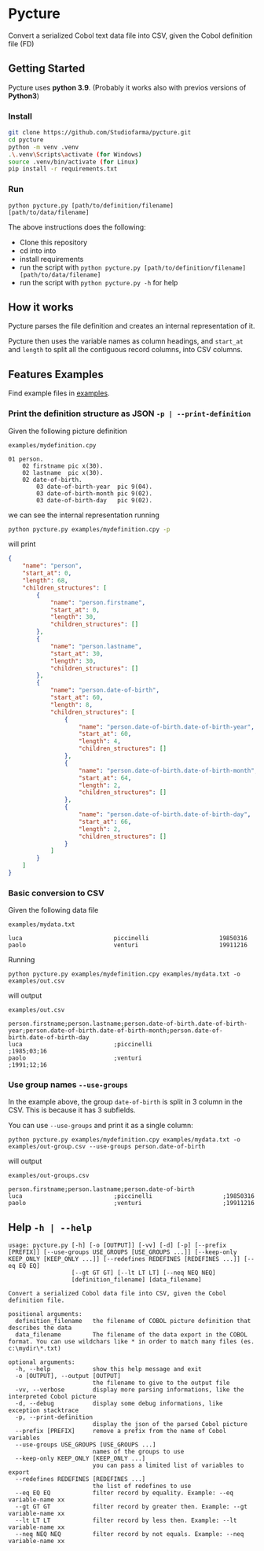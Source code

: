 # Pycture
Convert a serialized Cobol text data file into CSV, given the Cobol definition file (FD)

## Getting Started

Pycture uses **python 3.9**. (Probably it works also with previos versions of **Python3**)

### Install
```sh
git clone https://github.com/Studiofarma/pycture.git
cd pycture
python -m venv .venv
.\.venv\Scripts\activate (for Windows)
source .venv/bin/activate (for Linux)
pip install -r requirements.txt
```
### Run
```
python pycture.py [path/to/definition/filename] [path/to/data/filename]
```

The above instructions does the following:
 - Clone this repository
 - cd into into
 - install requirements
 - run the script with `python pycture.py [path/to/definition/filename] [path/to/data/filename]`
 - run the script with `python pycture.py -h` for help

## How it works

Pycture parses the file definition and creates an internal representation of it. 

Pycture then uses the variable names as column headings, and `start_at` and `length` to split all the contiguous record columns, into CSV columns.

## Features Examples

Find example files in [examples](examples).

### Print the definition structure as JSON `-p | --print-definition`

Given the following picture definition

`examples/mydefinition.cpy`

```Cobol
01 person.
    02 firstname pic x(30).
    02 lastname  pic x(30).
    02 date-of-birth.
        03 date-of-birth-year  pic 9(04).
        03 date-of-birth-month pic 9(02).
        03 date-of-birth-day   pic 9(02).
```

we can see the internal representation running 

```sh
python pycture.py examples/mydefinition.cpy -p
```

will print

```json
{
    "name": "person",
    "start_at": 0,
    "length": 68,
    "children_structures": [
        {
            "name": "person.firstname",
            "start_at": 0,
            "length": 30,
            "children_structures": []
        },
        {
            "name": "person.lastname",
            "start_at": 30,
            "length": 30,
            "children_structures": []
        },
        {
            "name": "person.date-of-birth",
            "start_at": 60,
            "length": 8,
            "children_structures": [
                {
                    "name": "person.date-of-birth.date-of-birth-year",
                    "start_at": 60,
                    "length": 4,
                    "children_structures": []
                },
                {
                    "name": "person.date-of-birth.date-of-birth-month",
                    "start_at": 64,
                    "length": 2,
                    "children_structures": []
                },
                {
                    "name": "person.date-of-birth.date-of-birth-day",
                    "start_at": 66,
                    "length": 2,
                    "children_structures": []
                }
            ]
        }
    ]
}

```

### Basic conversion to CSV

Given the following data file

`examples/mydata.txt`

```
luca                          piccinelli                    19850316
paolo                         venturi                       19911216
```

Running

```
python pycture.py examples/mydefinition.cpy examples/mydata.txt -o examples/out.csv
```

will output

`examples/out.csv`

```csv
person.firstname;person.lastname;person.date-of-birth.date-of-birth-year;person.date-of-birth.date-of-birth-month;person.date-of-birth.date-of-birth-day
luca                          ;piccinelli                    ;1985;03;16
paolo                         ;venturi                       ;1991;12;16
```

### Use group names `--use-groups`

In the example above, the group `date-of-birth` is split in 3 column in the CSV. This is because it has 3 subfields.

You can use `--use-groups` and print it as a single column:

```
python pycture.py examples/mydefinition.cpy examples/mydata.txt -o examples/out-group.csv --use-groups person.date-of-birth
```

will output

`examples/out-groups.csv`

```csv
person.firstname;person.lastname;person.date-of-birth
luca                          ;piccinelli                    ;19850316
paolo                         ;venturi                       ;19911216
```

## Help `-h | --help`

```
usage: pycture.py [-h] [-o [OUTPUT]] [-vv] [-d] [-p] [--prefix [PREFIX]] [--use-groups USE_GROUPS [USE_GROUPS ...]] [--keep-only KEEP_ONLY [KEEP_ONLY ...]] [--redefines REDEFINES [REDEFINES ...]] [--eq EQ EQ]
                  [--gt GT GT] [--lt LT LT] [--neq NEQ NEQ]
                  [definition_filename] [data_filename]

Convert a serialized Cobol data file into CSV, given the Cobol definition file.

positional arguments:
  definition_filename   the filename of COBOL picture definition that describes the data
  data_filename         The filename of the data export in the COBOL format. You can use wildchars like * in order to match many files (es. c:\mydir\*.txt)

optional arguments:
  -h, --help            show this help message and exit
  -o [OUTPUT], --output [OUTPUT]
                        the filename to give to the output file
  -vv, --verbose        display more parsing informations, like the interpreted Cobol picture
  -d, --debug           display some debug informations, like exception stacktrace
  -p, --print-definition
                        display the json of the parsed Cobol picture
  --prefix [PREFIX]     remove a prefix from the name of Cobol variables
  --use-groups USE_GROUPS [USE_GROUPS ...]
                        names of the groups to use
  --keep-only KEEP_ONLY [KEEP_ONLY ...]
                        you can pass a limited list of variables to export
  --redefines REDEFINES [REDEFINES ...]
                        the list of redefines to use
  --eq EQ EQ            filter record by equality. Example: --eq variable-name xx
  --gt GT GT            filter record by greater then. Example: --gt variable-name xx
  --lt LT LT            filter record by less then. Example: --lt variable-name xx
  --neq NEQ NEQ         filter record by not equals. Example: --neq variable-name xx
```